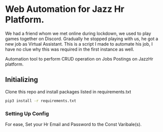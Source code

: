 # Web Automation for Jazz Hr Platform.
We had a friend whom we met online during lockdown, we used to play games together on Discord.
Gradually he stopped playing with us, he got a new job as Virtual Assistant. 
This is a script I made to automate his job, I have no clue why this was required in the first instance as well. 

Automation tool to perform CRUD operation on Jobs Postings on JazzHr platform.

## Initializing
Clone this repo and install packages listed in requirements.txt

```sh
pip3 install -r requirements.txt
```

### Setting Up Config
For ease, Set your Hr Email and Password to the Const Varibale(s).
